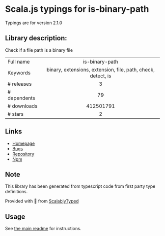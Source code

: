 
# Scala.js typings for is-binary-path

Typings are for version 2.1.0

## Library description:
Check if a file path is a binary file

|                    |                 |
| ------------------ | :-------------: |
| Full name          | is-binary-path |
| Keywords           | binary, extensions, extension, file, path, check, detect, is |
| # releases         | 3 |
| # dependents       | 79 |
| # downloads        | 412501791 |
| # stars            | 2 |

## Links
- [Homepage](https://github.com/sindresorhus/is-binary-path#readme)
- [Bugs](https://github.com/sindresorhus/is-binary-path/issues)
- [Repository](https://github.com/sindresorhus/is-binary-path)
- [Npm](https://www.npmjs.com/package/is-binary-path)
    


## Note
This library has been generated from typescript code from first party type definitions.

Provided with :purple_heart: from [ScalablyTyped](https://github.com/oyvindberg/ScalablyTyped)

## Usage
See [the main readme](../../readme.md) for instructions.


